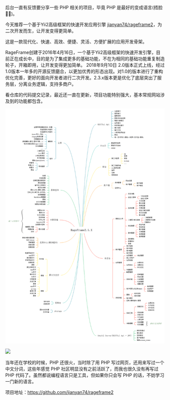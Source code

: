 后台一直有反馈要分享一些 PHP 相关的项目，毕竟 PHP 是最好的变成语言(捂脸🤦‍♂️)。

今天推荐一个基于Yii2高级框架的快速开发应用引擎 [jianyan74/rageframe2](https://github.com/jianyan74/rageframe2)，为二次开发而生，让开发变得更简单。

这是一款现代化、快速、高效、便捷、灵活、方便扩展的应用开发骨架。

RageFrame创建于2016年4月16日，一个基于Yii2高级框架的快速开发引擎，目前正在成长中，目的是为了集成更多的基础功能，不在为相同的基础功能重复制造轮子，开箱即用，让开发变得更加简单。
2018年9月10日 2.0版本正式上线，经过1.0版本一年多的开源反馈磨合，以更加优秀的形态出现。对1.0的版本进行了重构优化完善，更好的面向开发者进行二次开发。2.3.x版本更是优化了底层突出了服务层，分离业务逻辑，支持多商户。

看仓库的代码提交记录，最近还一直在更新，项目功能特别强大，基本常规网站涉及到的功能都包含。

![](https://raw.githubusercontent.com/jianyan74/rageframe2/master/docs/guide-zh-CN/images/RageFrame2.png)

![](https://7465-test-3c9b5e-1258459492.tcb.qcloud.la/GitHub%E7%B2%BE%E9%80%89/php_framework.png)

当年还在学校的时候，PHP 还很火，当时除了用 PHP 写过网页，还用来写过一个中文分词，这些年感觉 PHP 社区明显没有之前活跃了，而我也很久没有再写过 PHP 代码了。虽然都说编程语言只是工具，但如果你只会写 PHP 的话，不妨学习一门新的语言。

项目地址：https://github.com/jianyan74/rageframe2